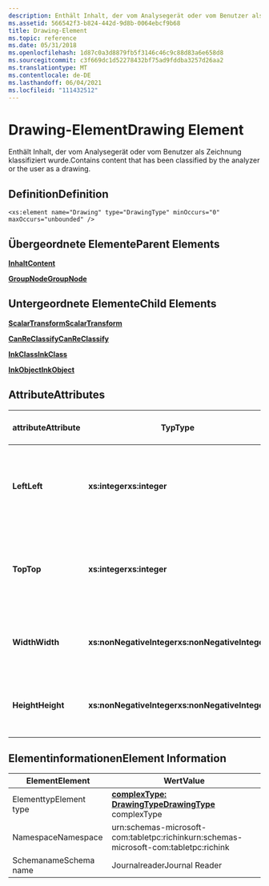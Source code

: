 ```yaml
---
description: Enthält Inhalt, der vom Analysegerät oder vom Benutzer als Zeichnung klassifiziert wurde.
ms.assetid: 566542f3-b824-442d-9d8b-0064ebcf9b68
title: Drawing-Element
ms.topic: reference
ms.date: 05/31/2018
ms.openlocfilehash: 1d87c0a3d8879fb5f3146c46c9c88d83a6e658d8
ms.sourcegitcommit: c3f669dc1d52278432bf75ad9fddba3257d26aa2
ms.translationtype: MT
ms.contentlocale: de-DE
ms.lasthandoff: 06/04/2021
ms.locfileid: "111432512"
---
```

# <a name="drawing-element"></a><span data-ttu-id="dd3a6-103">Drawing-Element</span><span class="sxs-lookup"><span data-stu-id="dd3a6-103">Drawing Element</span></span>

<span data-ttu-id="dd3a6-104">Enthält Inhalt, der vom Analysegerät oder vom Benutzer als Zeichnung klassifiziert wurde.</span><span class="sxs-lookup"><span data-stu-id="dd3a6-104">Contains content that has been classified by the analyzer or the user as a drawing.</span></span>

## <a name="definition"></a><span data-ttu-id="dd3a6-105">Definition</span><span class="sxs-lookup"><span data-stu-id="dd3a6-105">Definition</span></span>

``` syntax
<xs:element name="Drawing" type="DrawingType" minOccurs="0" maxOccurs="unbounded" />
```

## <a name="parent-elements"></a><span data-ttu-id="dd3a6-106">Übergeordnete Elemente</span><span class="sxs-lookup"><span data-stu-id="dd3a6-106">Parent Elements</span></span>

[<span data-ttu-id="dd3a6-107">**Inhalt**</span><span class="sxs-lookup"><span data-stu-id="dd3a6-107">**Content**</span></span>](content-element--journal-reader.md)

[<span data-ttu-id="dd3a6-108">**GroupNode**</span><span class="sxs-lookup"><span data-stu-id="dd3a6-108">**GroupNode**</span></span>](groupnode-element.md)

## <a name="child-elements"></a><span data-ttu-id="dd3a6-109">Untergeordnete Elemente</span><span class="sxs-lookup"><span data-stu-id="dd3a6-109">Child Elements</span></span>

[<span data-ttu-id="dd3a6-110">**ScalarTransform**</span><span class="sxs-lookup"><span data-stu-id="dd3a6-110">**ScalarTransform**</span></span>](scalartransform-element.md)

[<span data-ttu-id="dd3a6-111">**CanReClassify**</span><span class="sxs-lookup"><span data-stu-id="dd3a6-111">**CanReClassify**</span></span>](canreclassify-element.md)

[<span data-ttu-id="dd3a6-112">**InkClass**</span><span class="sxs-lookup"><span data-stu-id="dd3a6-112">**InkClass**</span></span>](inkclass-element.md)

[<span data-ttu-id="dd3a6-113">**InkObject**</span><span class="sxs-lookup"><span data-stu-id="dd3a6-113">**InkObject**</span></span>](inkobject-element.md)

## <a name="attributes"></a><span data-ttu-id="dd3a6-114">Attribute</span><span class="sxs-lookup"><span data-stu-id="dd3a6-114">Attributes</span></span>



| <span data-ttu-id="dd3a6-115">attribute</span><span class="sxs-lookup"><span data-stu-id="dd3a6-115">Attribute</span></span>  | <span data-ttu-id="dd3a6-116">Typ</span><span class="sxs-lookup"><span data-stu-id="dd3a6-116">Type</span></span>                      | <span data-ttu-id="dd3a6-117">Erforderlich</span><span class="sxs-lookup"><span data-stu-id="dd3a6-117">Required</span></span> | <span data-ttu-id="dd3a6-118">BESCHREIBUNG</span><span class="sxs-lookup"><span data-stu-id="dd3a6-118">Description</span></span>                                                                             | <span data-ttu-id="dd3a6-119">Mögliche Werte</span><span class="sxs-lookup"><span data-stu-id="dd3a6-119">Possible Values</span></span>           |
|------------|---------------------------|----------|-----------------------------------------------------------------------------------------|---------------------------|
| <span data-ttu-id="dd3a6-120">**Left**</span><span class="sxs-lookup"><span data-stu-id="dd3a6-120">**Left**</span></span>   | <span data-ttu-id="dd3a6-121">**xs:integer**</span><span class="sxs-lookup"><span data-stu-id="dd3a6-121">**xs:integer**</span></span>            | <span data-ttu-id="dd3a6-122">Erforderlich</span><span class="sxs-lookup"><span data-stu-id="dd3a6-122">Required</span></span> | <span data-ttu-id="dd3a6-123">Der Abstand zwischen dem Ursprung und dem äußersten linken Punkt im Begrenzungsfeld für das Element.</span><span class="sxs-lookup"><span data-stu-id="dd3a6-123">The distance from the origin to the leftmost point in the bounding box for the element.</span></span> | <span data-ttu-id="dd3a6-124">Eine beliebige ganze Zahl.</span><span class="sxs-lookup"><span data-stu-id="dd3a6-124">Any integer.</span></span>              |
| <span data-ttu-id="dd3a6-125">**Top**</span><span class="sxs-lookup"><span data-stu-id="dd3a6-125">**Top**</span></span>    | <span data-ttu-id="dd3a6-126">**xs:integer**</span><span class="sxs-lookup"><span data-stu-id="dd3a6-126">**xs:integer**</span></span>            | <span data-ttu-id="dd3a6-127">Erforderlich</span><span class="sxs-lookup"><span data-stu-id="dd3a6-127">Required</span></span> | <span data-ttu-id="dd3a6-128">Der Abstand zwischen dem Ursprung und dem obersten Punkt im Begrenzungsfeld für das Element.</span><span class="sxs-lookup"><span data-stu-id="dd3a6-128">The distance from the origin to the topmost point in the bounding box for the element.</span></span>  | <span data-ttu-id="dd3a6-129">Eine beliebige ganze Zahl.</span><span class="sxs-lookup"><span data-stu-id="dd3a6-129">Any integer.</span></span>              |
| <span data-ttu-id="dd3a6-130">**Width**</span><span class="sxs-lookup"><span data-stu-id="dd3a6-130">**Width**</span></span>  | <span data-ttu-id="dd3a6-131">**xs:nonNegativeInteger**</span><span class="sxs-lookup"><span data-stu-id="dd3a6-131">**xs:nonNegativeInteger**</span></span> | <span data-ttu-id="dd3a6-132">Erforderlich</span><span class="sxs-lookup"><span data-stu-id="dd3a6-132">Required</span></span> | <span data-ttu-id="dd3a6-133">Die Breite des Begrenzungsfelds für das Element.</span><span class="sxs-lookup"><span data-stu-id="dd3a6-133">The width of the bounding box for the element.</span></span>                                          | <span data-ttu-id="dd3a6-134">Eine nicht negative ganze Zahl.</span><span class="sxs-lookup"><span data-stu-id="dd3a6-134">Any non-negative integer.</span></span> |
| <span data-ttu-id="dd3a6-135">**Height**</span><span class="sxs-lookup"><span data-stu-id="dd3a6-135">**Height**</span></span> | <span data-ttu-id="dd3a6-136">**xs:nonNegativeInteger**</span><span class="sxs-lookup"><span data-stu-id="dd3a6-136">**xs:nonNegativeInteger**</span></span> | <span data-ttu-id="dd3a6-137">Erforderlich</span><span class="sxs-lookup"><span data-stu-id="dd3a6-137">Required</span></span> | <span data-ttu-id="dd3a6-138">Die Höhe des Begrenzungsfelds für das Element.</span><span class="sxs-lookup"><span data-stu-id="dd3a6-138">The height of the bounding box for the element.</span></span>                                         | <span data-ttu-id="dd3a6-139">Eine nicht negative ganze Zahl.</span><span class="sxs-lookup"><span data-stu-id="dd3a6-139">Any non-negative integer.</span></span> |



 

## <a name="element-information"></a><span data-ttu-id="dd3a6-140">Elementinformationen</span><span class="sxs-lookup"><span data-stu-id="dd3a6-140">Element Information</span></span>



|  <span data-ttu-id="dd3a6-141">Element</span><span class="sxs-lookup"><span data-stu-id="dd3a6-141">Element</span></span>     | <span data-ttu-id="dd3a6-142">Wert</span><span class="sxs-lookup"><span data-stu-id="dd3a6-142">Value</span></span>                                                     |
|--------------|-------------------------------------------------------------|
| <span data-ttu-id="dd3a6-143">Elementtyp</span><span class="sxs-lookup"><span data-stu-id="dd3a6-143">Element type</span></span> | <span data-ttu-id="dd3a6-144">[**complexType: DrawingType**](drawingtype-complex-type.md)</span><span class="sxs-lookup"><span data-stu-id="dd3a6-144">[**DrawingType**](drawingtype-complex-type.md) complexType</span></span> |
| <span data-ttu-id="dd3a6-145">Namespace</span><span class="sxs-lookup"><span data-stu-id="dd3a6-145">Namespace</span></span>    | <span data-ttu-id="dd3a6-146">urn:schemas-microsoft-com:tabletpc:richink</span><span class="sxs-lookup"><span data-stu-id="dd3a6-146">urn:schemas-microsoft-com:tabletpc:richink</span></span>                  |
| <span data-ttu-id="dd3a6-147">Schemaname</span><span class="sxs-lookup"><span data-stu-id="dd3a6-147">Schema name</span></span>  | <span data-ttu-id="dd3a6-148">Journalreader</span><span class="sxs-lookup"><span data-stu-id="dd3a6-148">Journal Reader</span></span>                                              |



 

 

 



